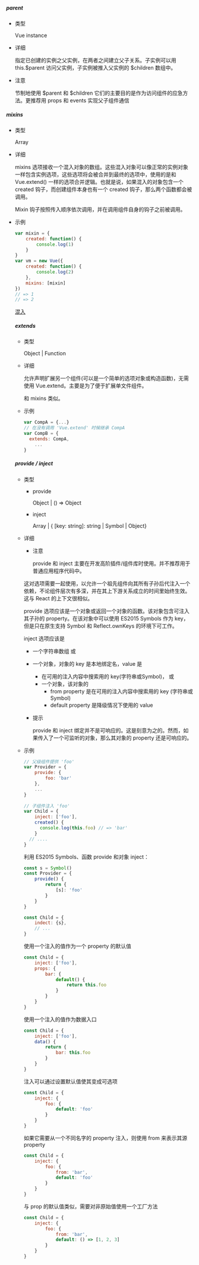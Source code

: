 ##### parent

- 类型

  Vue instance

- 详细

  指定已创建的实例之父实例，在两者之间建立父子关系。子实例可以用 this.$parent 访问父实例，子实例被推入父实例的 $children 数组中。

- 注意

  节制地使用 $parent 和 $children  它们的主要目的是作为访问组件的应急方法。更推荐用 props 和 events 实现父子组件通信

##### mixins

- 类型

  Array<Object>

- 详细

  mixins 选项接收一个混入对象的数组。这些混入对象可以像正常的实例对象一样包含实例选项，这些选项将会被合并到最终的选项中，使用的是和 Vue.extend() 一样的选项合并逻辑。也就是说，如果混入的对象包含一个 created 钩子，而创建组件本身也有一个 created 钩子，那么两个函数都会被调用。

  Mixin 钩子按照传入顺序依次调用，并在调用组件自身的钩子之前被调用。

- 示例

  ```js
  var mixin = {
      created: function() {
          console.log(1)
      }
  }
  var vm = new Vue({
      created: function() {
          console.log(2)
      },
      mixins: [mixin]
  })
  // => 1
  // => 2
  
  ```

  [混入](https://cn.vuejs.org/v2/guide/mixins.html)

##### extends

- 类型

  Object | Function

- 详细

  允许声明扩展另一个组件(可以是一个简单的选项对象或构造函数)，无需使用 Vue.extend。主要是为了便于扩展单文件组件。

  和 mixins 类似。

- 示例

  ```js
  var CompA = {...}
  // 在没有调用 'Vue.extend' 时候继承 CompA
  var CompB = {
  	extends: CompA,
      ...
  }
  ```

##### provide / inject

- 类型

  - provide

    Object | () => Object

  - inject

    Array<string> | { [key: string]: string | Symbol | Object}

- 详细

  - 注意

    provide 和 inject 主要在开发高阶插件/组件库时使用。并不推荐用于普通应用程序代码中。

  这对选项需要一起使用，以允许一个祖先组件向其所有子孙后代注入一个依赖，不论组件层次有多深，并在其上下游关系成立的时间里始终生效。这与 React 的上下文很相似。

  provide 选项应该是一个对象或返回一个对象的函数。该对象包含可注入其子孙的 property。在该对象中可以使用 ES2015 Symbols 作为 key，但是只在原生支持 Symbol 和 Reflect.ownKeys 的环境下可工作。

  inject 选项应该是

  - 一个字符串数组 或

  - 一个对象，对象的 key 是本地绑定名，value 是

    - 在可用的注入内容中搜索用的 key(字符串或Symbol)， 或
    - 一个对象，该对象的
      - from property 是在可用的注入内容中搜索用的 key (字符串或 Symbol)
      - default property 是降级情况下使用的 value

  - 提示

    provide 和 inject 绑定并不是可响应的。这是刻意为之的。然而，如果传入了一个可监听的对象，那么其对象的 property 还是可响应的。

- 示例

  ```js
  // 父级组件提供 'foo'
  var Provider = {
      provide: {
          foo: 'bar'
      },
      ...
  }
    
  // 子组件注入 'foo'
  var Child = {
      inject: ['foo'],
      created() {
      	console.log(this.foo) // => 'bar'	        
      }
  	// ....
  }    
  ```

  利用 ES2015 Symbols、函数 provide 和对象 inject：

  ```js
  const s = Symbol()
  const Provider = {
      provide() {
          return {
              [s]: 'foo'
          }
      }
  }
  
  const Child = {
      indect: {s},
      // ...
  }
  ```

  使用一个注入的值作为一个 property 的默认值

  ```js
  const Child = {
      inject: ['foo'],
      props: {
          bar: {
              default() {
                  return this.foo
              }
          }
      }
  }
  ```

  使用一个注入的值作为数据入口

  ```js
  const Child = {
      inject: ['foo'],
      data() {
          return {
              bar: this.foo
          }
      }
  }
  ```

  注入可以通过设置默认值使其变成可选项

  ```js
  const Child = {
      inject: {
          foo: {
              default: 'foo'
          }
      }
  }
  ```

  如果它需要从一个不同名字的 property 注入，则使用 from 来表示其源 property

  ```js
  const Child = {
      inject: {
          foo: {
              from: 'bar',
              default: 'foo'
          }
      }
  }
  ```

  与 prop 的默认值类似，需要对非原始值使用一个工厂方法

  ```js
  const Child = {
      inject: {
          foo: {
              from: 'bar',
              default: () => [1, 2, 3]
          }
      }
  }
  ```

  

  

